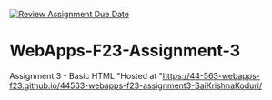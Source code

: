 [![Review Assignment Due Date](https://classroom.github.com/assets/deadline-readme-button-24ddc0f5d75046c5622901739e7c5dd533143b0c8e959d652212380cedb1ea36.svg)](https://classroom.github.com/a/q2-Q7VCy)
# WebApps-F23-Assignment-3
Assignment 3 - Basic HTML
 "Hosted at "https://44-563-webapps-f23.github.io/44563-webapps-f23-assignment3-SaiKrishnaKoduri/
